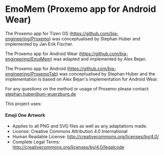 # EmoMem (Proxemo app for Android Wear)

The Proxemo app for Tizen OS (https://github.com/bja-engineering/Proxemo) was conceptualised by Stephan Huber and implemented by Jan Erik Fischer.

The Proxemo app for Android Wear (https://github.com/bja-engineering/EmoMem) was adapted and implemented by Alex Bejan.

The Proxemo app for Android (https://github.com/bja-engineering/ProxemoTab) was conceptualised by Stephan Huber and the implementation is based on Alex Bejan's implementation for Android Wear.

For any questions on the method or usage of Proxemo please contact:
stephan.huber@uni-wuerzburg.de

This project uses:

#### Emoji One Artwork

*  Applies to all PNG and SVG files as well as any adaptations made.
*  License: Creative Commons Attribution 4.0 International
*  Human Readable License: http://creativecommons.org/licenses/by/4.0/
*  Complete Legal Terms: http://creativecommons.org/licenses/by/4.0/legalcode